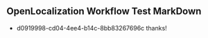 ## OpenLocalization Workflow Test MarkDown
* d0919998-cd04-4ee4-b14c-8bb83267696c 
thanks!<!--HONumber=Mar16_HO4-->
